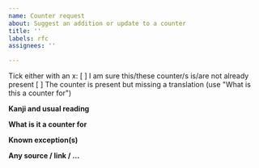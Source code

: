 ```yaml
---
name: Counter request
about: Suggest an addition or update to a counter
title: ''
labels: rfc
assignees: ''

---
```


Tick either with an x:
[ ] I am sure this/these counter/s is/are not already present
[ ] The counter is present but missing a translation (use "What is this a counter for")

**Kanji and usual reading**

**What is it a counter for**

**Known exception(s)**

**Any source / link / ...**
